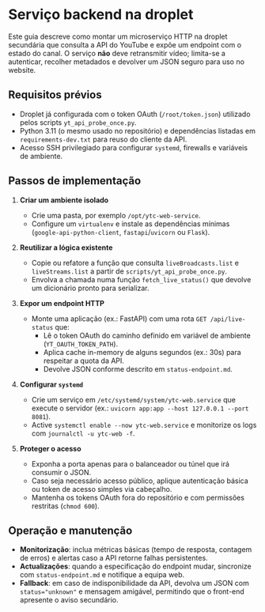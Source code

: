 # Serviço backend na droplet

Este guia descreve como montar um microserviço HTTP na droplet secundária que consulta a API do YouTube e expõe um endpoint com o estado do canal. O serviço **não** deve retransmitir vídeo; limita-se a autenticar, recolher metadados e devolver um JSON seguro para uso no website.

## Requisitos prévios

- Droplet já configurada com o token OAuth (`/root/token.json`) utilizado pelos scripts `yt_api_probe_once.py`.
- Python 3.11 (o mesmo usado no repositório) e dependências listadas em `requirements-dev.txt` para reuso do cliente da API.
- Acesso SSH privilegiado para configurar `systemd`, firewalls e variáveis de ambiente.

## Passos de implementação

1. **Criar um ambiente isolado**
   - Crie uma pasta, por exemplo `/opt/ytc-web-service`.
   - Configure um `virtualenv` e instale as dependências mínimas (`google-api-python-client`, `fastapi`/`uvicorn` ou `Flask`).

2. **Reutilizar a lógica existente**
   - Copie ou refatore a função que consulta `liveBroadcasts.list` e `liveStreams.list` a partir de `scripts/yt_api_probe_once.py`.
   - Envolva a chamada numa função `fetch_live_status()` que devolve um dicionário pronto para serializar.

3. **Expor um endpoint HTTP**
   - Monte uma aplicação (ex.: FastAPI) com uma rota `GET /api/live-status` que:
     - Lê o token OAuth do caminho definido em variável de ambiente (`YT_OAUTH_TOKEN_PATH`).
     - Aplica cache in-memory de alguns segundos (ex.: 30s) para respeitar a quota da API.
     - Devolve JSON conforme descrito em `status-endpoint.md`.

4. **Configurar `systemd`**
   - Crie um serviço em `/etc/systemd/system/ytc-web.service` que execute o servidor (ex.: `uvicorn app:app --host 127.0.0.1 --port 8081`).
   - Active `systemctl enable --now ytc-web.service` e monitorize os logs com `journalctl -u ytc-web -f`.

5. **Proteger o acesso**
   - Exponha a porta apenas para o balanceador ou túnel que irá consumir o JSON.
   - Caso seja necessário acesso público, aplique autenticação básica ou token de acesso simples via cabeçalho.
   - Mantenha os tokens OAuth fora do repositório e com permissões restritas (`chmod 600`).

## Operação e manutenção

- **Monitorização**: inclua métricas básicas (tempo de resposta, contagem de erros) e alertas caso a API retorne falhas persistentes.
- **Actualizações**: quando a especificação do endpoint mudar, sincronize com `status-endpoint.md` e notifique a equipa web.
- **Fallback**: em caso de indisponibilidade da API, devolva um JSON com `status="unknown"` e mensagem amigável, permitindo que o front-end apresente o aviso secundário.


